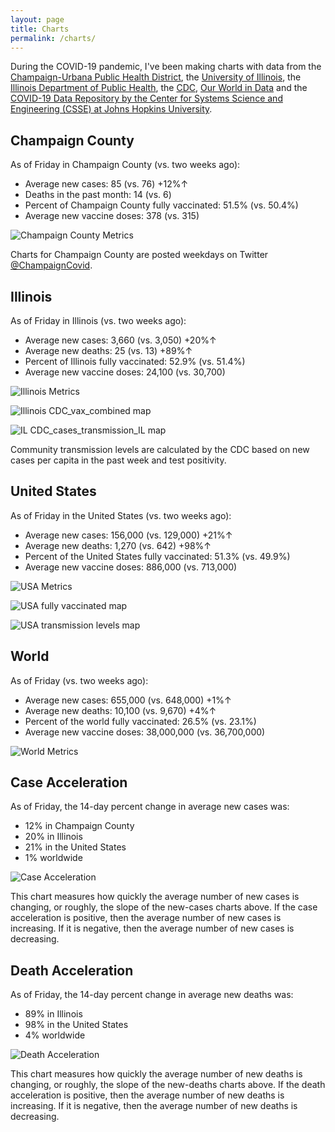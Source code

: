 ```yaml
---
layout: page
title: Charts
permalink: /charts/
---
```


During the COVID-19 pandemic, I've been making charts with data from the [Champaign-Urbana Public Health District](https://www.c-uphd.org/champaign-urbana-illinois-coronavirus-information.html), the [University of Illinois](https://go.illinois.edu/COVIDTestingData), the [Illinois Department of Public Health](http://www.dph.illinois.gov/covid19), the [CDC](https://covid.cdc.gov/covid-data-tracker/), [Our World in Data](https://github.com/owid/covid-19-data/tree/master/public/data) and the [COVID-19 Data Repository by the Center for Systems Science and Engineering (CSSE) at Johns Hopkins University](https://github.com/CSSEGISandData/COVID-19).

## Champaign County

As of Friday in Champaign County (vs. two weeks ago):
  
- Average new cases: 85 (vs. 76) +12%↑
- Deaths in the past month: 14 (vs. 6)
- Percent of Champaign County fully vaccinated: 51.5% (vs. 50.4%)
- Average new vaccine doses: 378 (vs. 315)

![Champaign County Metrics](https://raw.githubusercontent.com/bzigterman/CUcovid/main/gh_action/Champaign_facet.png)

Charts for Champaign County are posted weekdays on Twitter [@ChampaignCovid](https://twitter.com/ChampaignCovid).

## Illinois

As of Friday in Illinois (vs. two weeks ago):
  
- Average new cases: 3,660 (vs. 3,050) +20%↑
- Average new deaths: 25 (vs. 13) +89%↑
- Percent of Illinois fully vaccinated: 52.9% (vs. 51.4%)
- Average new vaccine doses: 24,100 (vs. 30,700)

![Illinois Metrics](https://raw.githubusercontent.com/bzigterman/CUcovid/main/gh_action/IL_facet.png)

![Illinois CDC_vax_combined map](https://raw.githubusercontent.com/bzigterman/CUcovid/main/gh_action/IL_vax_combined.png)

![IL CDC_cases_transmission_IL map](https://raw.githubusercontent.com/bzigterman/CUcovid/main/gh_action/IL_cases_transmission.png)

Community transmission levels are calculated by the CDC based on new cases per capita in the past week and test positivity.

## United States

As of Friday in the United States (vs. two weeks ago):
  
- Average new cases: 156,000 (vs. 129,000) +21%↑
- Average new deaths: 1,270 (vs. 642) +98%↑
- Percent of the United States fully vaccinated: 51.3% (vs. 49.9%)
- Average new vaccine doses: 886,000 (vs. 713,000)

![USA Metrics](https://raw.githubusercontent.com/bzigterman/CUcovid/main/gh_action/US_facet.png)

![USA fully vaccinated map](https://raw.githubusercontent.com/bzigterman/CUcovid/main/gh_action/usa_vax_total.png)

![USA transmission levels map](https://raw.githubusercontent.com/bzigterman/CUcovid/main/gh_action/usa_transmission.png)

## World

As of Friday (vs. two weeks ago):
  
- Average new cases: 655,000 (vs. 648,000) +1%↑
- Average new deaths: 10,100 (vs. 9,670) +4%↑
- Percent of the world fully vaccinated: 26.5% (vs. 23.1%)
- Average new vaccine doses: 38,000,000 (vs. 36,700,000)

![World Metrics](https://raw.githubusercontent.com/bzigterman/CUcovid/main/gh_action/world_facet.png)

## Case Acceleration

As of Friday, the 14-day percent change in average new cases was:
  
- 12% in Champaign County
- 20% in Illinois
- 21% in the United States
- 1% worldwide

![Case Acceleration](https://raw.githubusercontent.com/bzigterman/CUcovid/main/gh_action/new_cases_change_facet.png)

This chart measures how quickly the average number of new cases is changing, or roughly, the slope of the new-cases charts above. If the case acceleration is positive, then the average number of new cases is increasing. If it is negative, then the average number of new cases is decreasing.

## Death Acceleration

As of Friday, the 14-day percent change in average new deaths was:
  
- 89% in Illinois
- 98% in the United States
- 4% worldwide

![Death Acceleration](https://raw.githubusercontent.com/bzigterman/CUcovid/main/gh_action/new_deaths_change_facet.png)

This chart measures how quickly the average number of new deaths is changing, or roughly, the slope of the new-deaths charts above. If the death acceleration is positive, then the average number of new deaths is increasing. If it is negative, then the average number of new deaths is decreasing.


